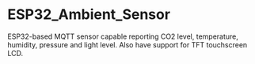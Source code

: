 # ESP32_Ambient_Sensor
ESP32-based MQTT sensor capable reporting CO2 level, temperature, humidity, pressure and light level.
Also have support for TFT touchscreen LCD.
